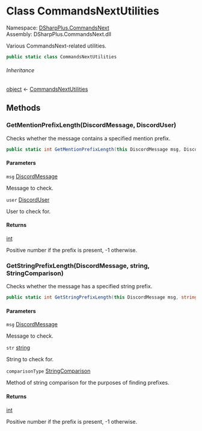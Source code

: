 # Class CommandsNextUtilities

Namespace: [DSharpPlus.CommandsNext](DSharpPlus.CommandsNext.md)  
Assembly: DSharpPlus.CommandsNext.dll

Various CommandsNext-related utilities.

```csharp
public static class CommandsNextUtilities
```

###### Inheritance

[object](https://learn.microsoft.com/dotnet/api/system.object) ← 
[CommandsNextUtilities](DSharpPlus.CommandsNext.CommandsNextUtilities.md)

## Methods

### <a id="DSharpPlus_CommandsNext_CommandsNextUtilities_GetMentionPrefixLength_DSharpPlus_Entities_DiscordMessage_DSharpPlus_Entities_DiscordUser_"></a>GetMentionPrefixLength\(DiscordMessage, DiscordUser\)

Checks whether the message contains a specified mention prefix.

```csharp
public static int GetMentionPrefixLength(this DiscordMessage msg, DiscordUser user)
```

#### Parameters

`msg` [DiscordMessage](DSharpPlus.Entities.DiscordMessage.md)

Message to check.

`user` [DiscordUser](DSharpPlus.Entities.DiscordUser.md)

User to check for.

#### Returns

[int](https://learn.microsoft.com/dotnet/api/system.int32)

Positive number if the prefix is present, -1 otherwise.

### <a id="DSharpPlus_CommandsNext_CommandsNextUtilities_GetStringPrefixLength_DSharpPlus_Entities_DiscordMessage_System_String_System_StringComparison_"></a>GetStringPrefixLength\(DiscordMessage, string, StringComparison\)

Checks whether the message has a specified string prefix.

```csharp
public static int GetStringPrefixLength(this DiscordMessage msg, string str, StringComparison comparisonType = StringComparison.Ordinal)
```

#### Parameters

`msg` [DiscordMessage](DSharpPlus.Entities.DiscordMessage.md)

Message to check.

`str` [string](https://learn.microsoft.com/dotnet/api/system.string)

String to check for.

`comparisonType` [StringComparison](https://learn.microsoft.com/dotnet/api/system.stringcomparison)

Method of string comparison for the purposes of finding prefixes.

#### Returns

[int](https://learn.microsoft.com/dotnet/api/system.int32)

Positive number if the prefix is present, -1 otherwise.

